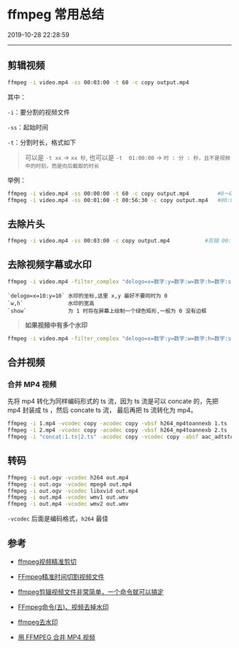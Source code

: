 # ffmpeg 常用总结

2019-10-28 22:28:59

---

## 剪辑视频

```bash
ffmpeg -i video.mp4 -ss 00:03:00 -t 60 -c copy output.mp4
```

其中：

`-i`：要分割的视频文件

`-ss`：起始时间

`-t`：分割时长，格式如下

> 可以是 `-t xx` -> `xx 秒`,
也可以是 `-t  01:00:00` -> `时 : 分 : 秒，且不是视频中的时刻，而是向后截取的时长`

举例：

```bash
ffmpeg -i video.mp4 -ss 00:00:00 -t 60 -c copy output.mp4         #0～00:01:00
ffmpeg -i video.mp4 -ss 00:01:00 -t 00:56:30 -c copy output.mp4   #00:01:00~00:57:30
```

## 去除片头

```bash
ffmpeg -i video.mp4 -ss 00:03:00 -c copy output.mp4           #剪辑 00:03:00 到视频结尾
```

## 去除视频字幕或水印

```bash
ffmpeg -i video.mp4 -filter_complex "delogo=x=数字:y=数字:w=数字:h=数字:show=数字" output.mp4
```

```
`delogo=x=10:y=10` 水印的坐标,这里 x,y 最好不要同时为 0
`w,h`              水印的宽高
`show`             为 1 时将在屏幕上绘制一个绿色矩形,一般为 0 没有边框
```

> **如果视频中有多个水印**

```bash
ffmpeg -i video.mp4 -filter_complex "delogo=x=数字:y=数字:w=数字:h=数字:show=数字,delogo=x=数字:y=数字:w=数字:h=数字:show=数字" output.mp4
```

## 合并视频

### 合并 MP4 视频

先将 mp4 转化为同样编码形式的 ts 流，因为 ts 流是可以 concate 的，先把 mp4 封装成 ts ，然后 concate ts 流， 最后再把 ts 流转化为 mp4。

```bash
ffmpeg -i 1.mp4 -vcodec copy -acodec copy -vbsf h264_mp4toannexb 1.ts
ffmpeg -i 2.mp4 -vcodec copy -acodec copy -vbsf h264_mp4toannexb 2.ts
ffmpeg -i "concat:1.ts|2.ts" -acodec copy -vcodec copy -absf aac_adtstoasc output.mp4
```

## 转码

```bash
ffmpeg -i out.ogv -vcodec h264 out.mp4
ffmpeg -i out.ogv -vcodec mpeg4 out.mp4
ffmpeg -i out.ogv -vcodec libxvid out.mp4
ffmpeg -i out.mp4 -vcodec wmv1 out.wmv
ffmpeg -i out.mp4 -vcodec wmv2 out.wmv
```

`-vcodec` 后面是编码格式，`h264` 最佳

## 参考

- [ffmpeg视频精准剪切](http://www.voidcn.com/article/p-tdgbwspe-bhs.html)

- [FFmpeg精准时间切割视频文件](https://zhuanlan.zhihu.com/p/28008666)

- [ffmpeg剪辑视频文件非常简单，一个命令就可以搞定](https://moejj.com/ffmpeg/)

- [FFmpeg命令(五)、视频去掉水印](https://blog.csdn.net/Gary__123456/article/details/89182249)

- [ffmpeg去水印](https://www.cnblogs.com/hqqq/p/9851056.html)

- [用 FFMPEG 合并 MP4 视频](https://blog.csdn.net/ZCLengendary/article/details/78120937)
